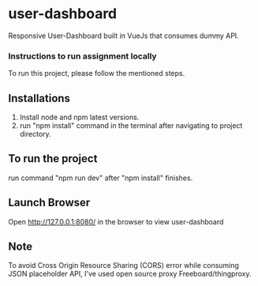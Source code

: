 # user-dashboard
Responsive User-Dashboard built in VueJs that consumes dummy API.

### Instructions to run assignment locally
To run this project, please follow the mentioned steps.

## Installations
1. Install node and npm latest versions.
2. run "npm install" command in the terminal after navigating to project directory.

## To run the project
run command "npm run dev" after "npm install" finishes.

## Launch Browser
Open http://127.0.0.1:8080/ in the browser to view user-dashboard

## Note
To avoid Cross Origin Resource Sharing (CORS) error while consuming JSON placeholder API, I've used open source proxy Freeboard/thingproxy.
